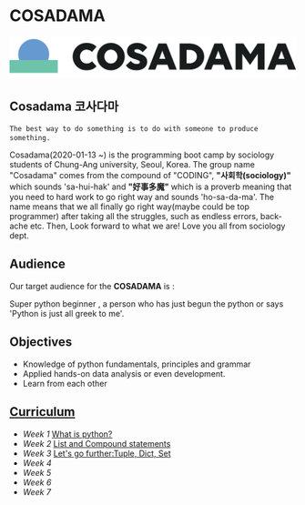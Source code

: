 # COSADAMA



![cosadama](./COSADAMA_LOGO(300).png)

## __Cosadama 코사다마__

``` 
The best way to do something is to do with someone to produce something.
```

Cosadama(2020-01-13 ~) is the programming boot camp by sociology students of Chung-Ang university, Seoul, Korea. The group name "Cosadama" comes from the compound of  "CODING", __"사회학(sociology)"__ which sounds 'sa-hui-hak' and **"好事多魔"** which is a proverb meaning that you need to hard work to go right way and sounds 'ho-sa-da-ma'. The name means that we all finally go right way(maybe could be top programmer) after taking all the struggles, such as endless errors, back-ache etc. Then, Look forward to what we are! Love you all from sociology dept. 

## __Audience__

Our target audience for the __COSADAMA__ is : 

Super python beginner , a person who has just begun the python or says 'Python is just all greek to me'.

## __Objectives__

* Knowledge of python fundamentals, principles and grammar
* Applied hands-on data analysis or even development.
* Learn from each other

## __[Curriculum](/코사다마_파이썬기초문법스터디_커리큘럼.pdf)__

* *Week 1* [What is python?](/week1/코사다마_스터디_1주차_0113.pdf)
* *Week 2* [List and Compound statements](/week2/코사다마_스터디_2주차_0120.pdf)
* *Week 3* [Let's go further:Tuple, Dict, Set](/코사다마_스터디_3주차_0127.pdf)
* *Week 4*
* *Week 5*
* *Week 6*
* *Week 7*



